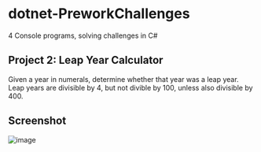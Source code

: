 # dotnet-PreworkChallenges
4 Console programs, solving challenges in C#

## Project 2: Leap Year Calculator
Given a year in numerals, determine whether that year was a leap year.  
Leap years are divisible by 4, but not divible by 100, unless also divisible by 400.

## Screenshot
![image](https://user-images.githubusercontent.com/31331154/76364053-89f63880-62e1-11ea-9987-b4f976acd251.png)
